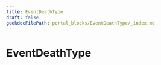 ```yaml
---
title: EventDeathType
draft: false
geekdocFilePath: portal_blocks/EventDeathType/_index.md
---
```

# EventDeathType